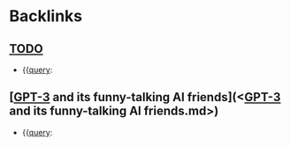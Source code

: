 
# Backlinks
## [TODO](<TODO.md>)
- {{[query](<query.md>):

## [[GPT-3](<[GPT-3.md>) and its funny-talking AI friends](<[GPT-3](<GPT-3.md>) and its funny-talking AI friends.md>)
- {{[query](<query.md>):


